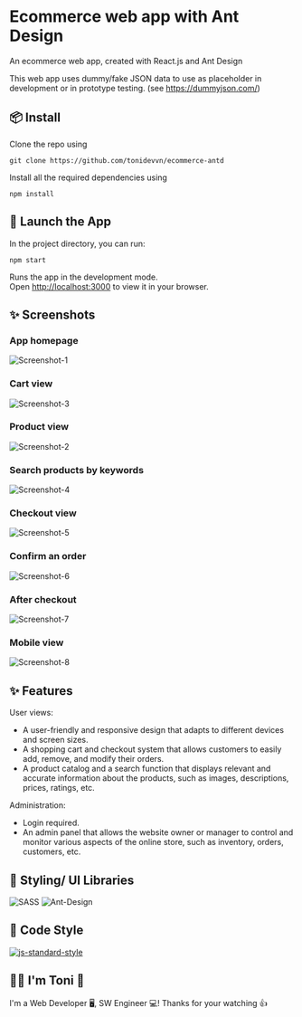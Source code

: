 # Ecommerce web app with Ant Design

An ecommerce web app, created with React.js and Ant Design

This web app uses dummy/fake JSON data to use as placeholder in development or in prototype testing.
(see https://dummyjson.com/)

## 📦 Install

Clone the repo using

<pre>
<code>git clone https://github.com/tonidevvn/ecommerce-antd</code>
</pre>

Install all the required dependencies using

<pre>
<code>npm install</code>
</pre>

## 🚀 Launch the App

In the project directory, you can run:

<pre>
<code>npm start</code>
</pre>

Runs the app in the development mode.\
Open [http://localhost:3000](http://localhost:3000) to view it in your browser.

## ✨ Screenshots

### App homepage

![Screenshot-1](/public/Screenshot_1.jpg?raw=true "App homepage")

### Cart view

![Screenshot-3](/public/Screenshot_3.jpg?raw=true "Cart view")

### Product view

![Screenshot-2](/public/Screenshot_2.jpg?raw=true "Product view")

### Search products by keywords

![Screenshot-4](/public/Screenshot_4.jpg?raw=true "Search products view")

### Checkout view

![Screenshot-5](/public/Screenshot_5.jpg?raw=true "Checkout view")

### Confirm an order

![Screenshot-6](/public/Screenshot_6.jpg?raw=true "Order confirming view")

### After checkout

![Screenshot-7](/public/Screenshot_7_After_checkout.jpg?raw=true "After checkout view")

### Mobile view

![Screenshot-8](/public/Screenshot_8_MobileDisp.jpg?raw=true "Mobile view")

## ✨ Features

User views:

- A user-friendly and responsive design that adapts to different devices and screen sizes.
- A shopping cart and checkout system that allows customers to easily add, remove, and modify their orders.
- A product catalog and a search function that displays relevant and accurate information about the products, such as images, descriptions, prices, ratings, etc.

Administration:

- Login required.
- An admin panel that allows the website owner or manager to control and monitor various aspects of the online store, such as inventory, orders, customers, etc.

## 🚀 Styling/ UI Libraries

![SASS](https://img.shields.io/badge/SASS-hotpink.svg?style=for-the-badge&logo=SASS&logoColor=white) ![Ant-Design](https://img.shields.io/badge/-AntDesign-%230170FE?style=for-the-badge&logo=ant-design&logoColor=white)

## 🔨 Code Style

<a href="https://github.com/standard/standard"><img alt="js-standard-style" src="https://camo.githubusercontent.com/ff3e730c1c3401d5a6628d17368fa46e566da747c2b85de971e228c44426dbee/68747470733a2f2f63646e2e7261776769742e636f6d2f7374616e646172642f7374616e646172642f6d61737465722f62616467652e737667" /></a>

## 🧑‍💻 I'm Toni 👋

I'm a Web Developer 🖥️, SW Engineer 💻!
Thanks for your watching 👍
